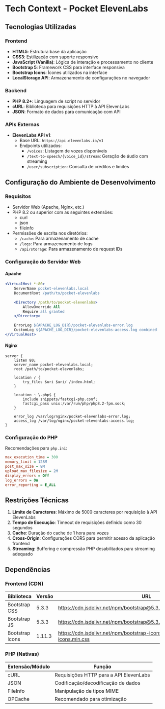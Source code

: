 # Tech Context - Pocket ElevenLabs

## Tecnologias Utilizadas

### Frontend

- **HTML5**: Estrutura base da aplicação
- **CSS3**: Estilização com suporte responsivo
- **JavaScript (Vanilla)**: Lógica de interação e processamento no cliente
- **Bootstrap 5**: Framework CSS para interface responsiva
- **Bootstrap Icons**: Ícones utilizados na interface
- **LocalStorage API**: Armazenamento de configurações no navegador

### Backend

- **PHP 8.2+**: Linguagem de script no servidor
- **cURL**: Biblioteca para requisições HTTP à API ElevenLabs
- **JSON**: Formato de dados para comunicação com API

### APIs Externas

- **ElevenLabs API v1**: 
  - Base URL: `https://api.elevenlabs.io/v1`
  - Endpoints utilizados:
    - `/voices`: Listagem de vozes disponíveis
    - `/text-to-speech/{voice_id}/stream`: Geração de áudio com streaming
    - `/user/subscription`: Consulta de créditos e limites

## Configuração do Ambiente de Desenvolvimento

### Requisitos

- Servidor Web (Apache, Nginx, etc.)
- PHP 8.2 ou superior com as seguintes extensões:
  - curl
  - json
  - fileinfo
- Permissões de escrita nos diretórios:
  - `/cache`: Para armazenamento de cache
  - `/logs`: Para armazenamento de logs
  - `/api/storage`: Para armazenamento de request IDs

### Configuração do Servidor Web

#### Apache

```apache
<VirtualHost *:80>
    ServerName pocket-elevenlabs.local
    DocumentRoot /path/to/pocket-elevenlabs
    
    <Directory /path/to/pocket-elevenlabs>
        AllowOverride All
        Require all granted
    </Directory>
    
    ErrorLog ${APACHE_LOG_DIR}/pocket-elevenlabs-error.log
    CustomLog ${APACHE_LOG_DIR}/pocket-elevenlabs-access.log combined
</VirtualHost>
```

#### Nginx

```nginx
server {
    listen 80;
    server_name pocket-elevenlabs.local;
    root /path/to/pocket-elevenlabs;
    
    location / {
        try_files $uri $uri/ /index.html;
    }
    
    location ~ \.php$ {
        include snippets/fastcgi-php.conf;
        fastcgi_pass unix:/var/run/php/php8.2-fpm.sock;
    }
    
    error_log /var/log/nginx/pocket-elevenlabs-error.log;
    access_log /var/log/nginx/pocket-elevenlabs-access.log;
}
```

### Configuração do PHP

Recomendações para `php.ini`:

```ini
max_execution_time = 300
memory_limit = 128M
post_max_size = 8M
upload_max_filesize = 2M
display_errors = Off
log_errors = On
error_reporting = E_ALL
```

## Restrições Técnicas

1. **Limite de Caracteres**: Máximo de 5000 caracteres por requisição à API ElevenLabs
2. **Tempo de Execução**: Timeout de requisições definido como 30 segundos
3. **Cache**: Duração do cache de 1 hora para vozes
4. **Cross-Origin**: Configurações CORS para permitir acesso da aplicação frontend
5. **Streaming**: Buffering e compressão PHP desabilitados para streaming adequado

## Dependências

### Frontend (CDN)

| Biblioteca | Versão | URL |
|------------|--------|-----|
| Bootstrap CSS | 5.3.3 | https://cdn.jsdelivr.net/npm/bootstrap@5.3.3/dist/css/bootstrap.min.css |
| Bootstrap JS | 5.3.3 | https://cdn.jsdelivr.net/npm/bootstrap@5.3.3/dist/js/bootstrap.bundle.min.js |
| Bootstrap Icons | 1.11.3 | https://cdn.jsdelivr.net/npm/bootstrap-icons@1.11.3/font/bootstrap-icons.min.css |

### PHP (Nativas)

| Extensão/Módulo | Função |
|-----------------|--------|
| cURL | Requisições HTTP para a API ElevenLabs |
| JSON | Codificação/decodificação de dados |
| FileInfo | Manipulação de tipos MIME |
| OPCache | Recomendado para otimização | 